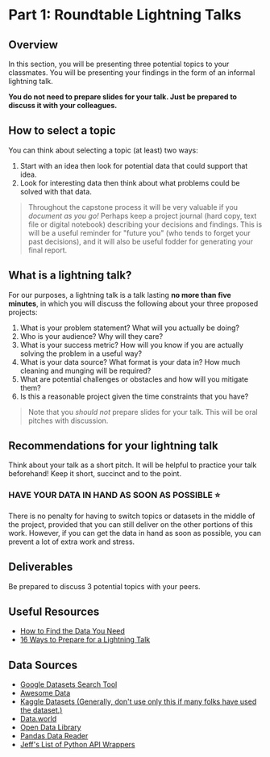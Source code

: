 # Part 1: Roundtable Lightning Talks

## Overview

In this section, you will be presenting three potential topics to your classmates. You will be presenting your findings in the form of an informal lightning talk.

**You do not need to prepare slides for your talk.  Just be prepared to discuss it with your colleagues.**

## How to select a topic

You can think about selecting a topic (at least) two ways:

1. Start with an idea then look for potential data that could support that idea.
2. Look for interesting data then think about what problems could be solved with that data.

> Throughout the capstone process it will be very valuable if you *document as you go!*  Perhaps keep a project journal (hard copy, text file or digital notebook) describing your decisions and findings.  This is will be a useful reminder for "future you" (who tends to forget your past decisions), and it will also be useful fodder for generating your final report.

## What is a lightning talk?

For our purposes, a lightning talk is a talk lasting **no more than five minutes**, in which you will discuss the following about your three proposed projects:

1. What is your problem statement?  What will you actually be doing?
2. Who is your audience?  Why will they care?
3. What is your success metric?  How will you know if you are actually solving the problem in a useful way?
4. What is your data source?  What format is your data in?  How much cleaning and munging will be required?
5. What are potential challenges or obstacles and how will you mitigate them?
6. Is this a reasonable project given the time constraints that you have?


> Note that you *should not* prepare slides for your talk.  This will be oral pitches with discussion.

## Recommendations for your lightning talk

Think about your talk as a short pitch.  It will be helpful to practice your talk beforehand!  Keep it short, succinct and to the point.


### HAVE YOUR DATA IN HAND AS SOON AS POSSIBLE ⭐️

There is no penalty for having to switch topics or datasets in the middle of the project, provided that you can still deliver on the other portions of this work. However, if you can get the data in hand as soon as possible, you can prevent a lot of extra work and stress. 

## Deliverables

Be prepared to discuss 3 potential topics with your peers.

## Useful Resources

- [How to Find the Data You Need](http://flowingdata.com/2009/10/01/30-resources-to-find-the-data-you-need/)
- [16 Ways to Prepare for a Lightning Talk](https://www.semrush.com/blog/16-ways-to-prepare-for-a-lightning-talk/)

## Data Sources 

- [Google Datasets Search Tool](https://toolbox.google.com/datasetsearch)
- [Awesome Data](https://github.com/awesomedata/awesome-public-datasets)
- [Kaggle Datasets (Generally, don't use only this if many folks have used the dataset.)](https://www.kaggle.com/datasets)
- [Data.world](https://data.world/)
- [Open Data Library](https://opendatalibrary.com/)
- [Pandas Data Reader](https://pandas-datareader.readthedocs.io/en/latest/remote_data.html)
- [Jeff's List of Python API Wrappers](https://github.com/discdiver/list-of-python-api-wrappers) 

